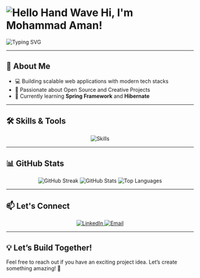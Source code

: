# ![Hello Hand Wave](https://media.giphy.com/media/hvRJCLFzcasrR4ia7z/giphy.gif) **Hi, I'm Mohammad Aman!**

![Typing SVG](https://readme-typing-svg.demolab.com?font=Fira+Code&size=24&pause=1000&color=F75800&center=true&vCenter=true&width=440&lines=Freelance+Web+Developer;Full+Stack+Developer;Tech+Explorer;Open+to+Collaboration!)

---


## 🌟 **About Me**
 
- 💻 Building scalable web applications with modern tech stacks  
- 🚀 Passionate about Open Source and Creative Projects  
- 🌱 Currently learning **Spring Framework** and **Hibernate**  

---

## 🛠️ **Skills & Tools**

<div align="center">
  <img src="https://skillicons.dev/icons?i=java,js,react,nodejs,spring,docker,git,hibernate" alt="Skills" />
</div>

---

## 📊 **GitHub Stats**

<div align="center">
  <img src="https://github-readme-streak-stats.herokuapp.com/?user=amanbits&theme=radical" alt="GitHub Streak" />
  <img src="https://github-readme-stats.vercel.app/api?username=amanbits&show_icons=true&theme=radical" alt="GitHub Stats" />
  <img src="https://github-readme-stats.vercel.app/api/top-langs/?username=amanbits&layout=compact&theme=radical" alt="Top Languages" />
</div>

---

## 📫 **Let's Connect**

<div align="center">
  <a href="https://linkedin.com/in/amanbits" target="_blank">
    <img src="https://img.shields.io/badge/LinkedIn-0A66C2?style=for-the-badge&logo=linkedin&logoColor=white" alt="LinkedIn" />
  </a>
  <a href="mailto:mhdaman60@gmail.com" target="_blank">
    <img src="https://img.shields.io/badge/Gmail-D14836?style=for-the-badge&logo=gmail&logoColor=white" alt="Email" />
  </a>
</div>

---


## 💡 **Let’s Build Together!**

Feel free to reach out if you have an exciting project idea. Let’s create something amazing! 🚀
